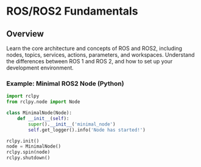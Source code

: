 # ROS/ROS2 Fundamentals

## Overview
Learn the core architecture and concepts of ROS and ROS2, including nodes, topics, services, actions, parameters, and workspaces. Understand the differences between ROS 1 and ROS 2, and how to set up your development environment.

### Example: Minimal ROS2 Node (Python)
```python
import rclpy
from rclpy.node import Node

class MinimalNode(Node):
    def __init__(self):
        super().__init__('minimal_node')
        self.get_logger().info('Node has started!')

rclpy.init()
node = MinimalNode()
rclpy.spin(node)
rclpy.shutdown()
```
